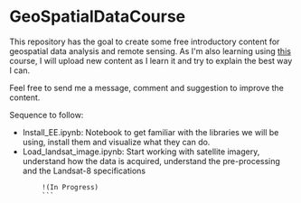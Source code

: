 # GeoSpatialDataCourse

This repository has the goal to create some free introductory content for geospatial data analysis and remote sensing. As I'm also learning using <a href="https://www.udemy.com/course/spatial-data-analysis-with-earth-engine-python-api/">this</a> course, I will upload new content as I learn it and try to explain the best way I can.

Feel free to send me a message, comment and suggestion to improve the content.

Sequence to follow:

<ul>
	<li>Install_EE.ipynb:
		Notebook to get familiar with the libraries we will be using,
		install them and visualize what they can do.
	</li>
	<li>Load_landsat_image.ipynb:
		Start working with satellite imagery, understand how the data is acquired,
		understand the pre-processing and the Landsat-8 specifications <br>
	</li>
</ul>

```diff
		!(In Progress)
		```